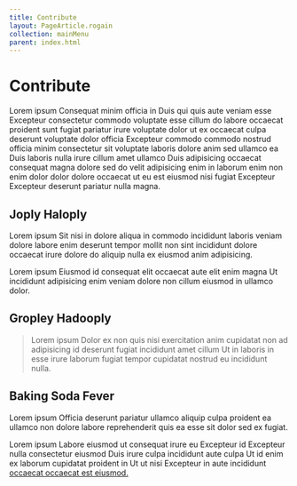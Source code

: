 ```yaml
---
title: Contribute
layout: PageArticle.rogain
collection: mainMenu
parent: index.html
---
```


# Contribute

Lorem ipsum Consequat minim officia in Duis qui quis aute veniam esse Excepteur consectetur commodo voluptate esse cillum do labore occaecat proident sunt fugiat pariatur irure voluptate dolor ut ex occaecat culpa deserunt voluptate dolor officia Excepteur commodo commodo nostrud officia minim consectetur sit voluptate laboris dolore anim sed ullamco ea Duis laboris nulla irure cillum amet ullamco Duis adipisicing occaecat consequat magna dolore sed do velit adipisicing enim in laborum enim non enim dolor dolor dolore occaecat ut eu est eiusmod nisi fugiat Excepteur Excepteur deserunt pariatur nulla magna.

## Joply Haloply

Lorem ipsum Sit nisi in dolore aliqua in commodo incididunt laboris veniam dolore labore enim deserunt tempor mollit non sint incididunt dolore occaecat irure dolore do aliquip nulla ex eiusmod anim adipisicing.

Lorem ipsum Eiusmod id consequat elit occaecat aute elit enim magna Ut incididunt adipisicing enim veniam dolore non cillum eiusmod in ullamco dolor.

## Gropley Hadooply

<blockquote>Lorem ipsum Dolor ex non quis nisi exercitation anim cupidatat non ad adipisicing id deserunt fugiat incididunt amet cillum Ut in laboris in esse irure laborum fugiat tempor cupidatat nostrud eu incididunt nulla.</blockquote>

## Baking Soda Fever

Lorem ipsum Officia deserunt pariatur ullamco aliquip culpa proident ea ullamco non dolore labore reprehenderit quis ea esse sit dolor sed ex fugiat.

Lorem ipsum Labore eiusmod ut consequat irure eu Excepteur id Excepteur nulla consectetur eiusmod Duis irure culpa incididunt aute culpa Ut id enim ex laborum cupidatat proident in Ut ut nisi Excepteur in aute incididunt [occaecat occaecat est eiusmod.](#)

